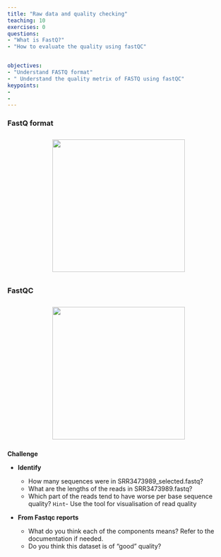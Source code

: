 ```yaml
---
title: "Raw data and quality checking"
teaching: 10
exercises: 0
questions:
- "What is FastQ?"
- "How to evaluate the quality using fastQC"


objectives:
- "Understand FASTQ format"
- " Understand the quality metrix of FASTQ using fastQC"
keypoints:
- 
- 
---
```


### FastQ format
<p align="center">
  <img src="{{ page.root }}/fig/FastQ.png" style="margin:10px;height:300px"/>
</p>

### FastQC
<p align="center">
  <img src="{{ page.root }}/fig/fastqQC.png" style="margin:10px;height:300px"/>
</p>


__Challenge__
- __Identify__
  - How many sequences were in SRR3473989_selected.fastq?
  - What are the lengths of the reads in SRR3473989.fastq?
  - Which part of the reads tend to have worse per base sequence quality? `Hint`- Use the tool for visualisation of read quality 

- __From Fastqc reports__
  - What do you think each of the components means? Refer to the documentation if needed.
  - Do you think this dataset is of “good” quality? 


